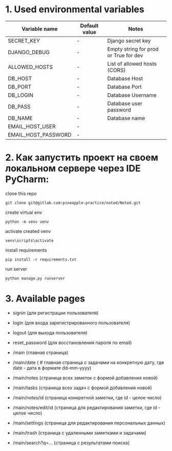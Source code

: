 # 1. Used environmental variables

| Variable name       | Default value | Notes                                 |
| ------------------- | ------------- | ------------------------------------- |
| SECRET_KEY          | -             | Django secret key                     |
| DJANGO_DEBUG        | -             | Empty string for prod or True for dev |
| ALLOWED_HOSTS       | -             | List of allowed hosts (CORS)          |
| DB_HOST             | -             | Database Host                         |
| DB_PORT             | -             | Database Port                         |
| DB_LOGIN            | -             | Database Username                     |
| DB_PASS             | -             | Database user password                |
| DB_NAME             | -             | Database name                         |
| EMAIL_HOST_USER     | -             |                                       |
| EMAIL_HOST_PASSWORD | -             |                                       |

# 2. Как запустить проект на своем локальном сервере через IDE PyCharm:
clone this repo
```
git clone git@gitlab.com:pineapple-practice/noted/Noted.git
```
create virtual env
```
python -m venv venv
```
activate created venv
```
venv\scripts\activate
```
install requirements
```
pip install -r requirements.txt
```
run server
```
python manage.py runserver
```

# 3. Available pages

- signin (для регистрации пользователя)

- login (для входа зарегистрированного пользователя)

- logout (для выхода пользователя)

- reset_password (для восстановления пароля по email)

- /main (главная страница)

- /main/date (      # главная страница с задачами на конкретную дату, где date - дата в формате dd-mm-yyyy)

- /main/notes (страница всех заметок с формой добавления новой)

- /main/tasks (страница всех задач с формой добавления новой)

- /main/notes/id (страница конкретной заметки, где id - целое число)

- /main/notes/edit/id (страница для редактирования заметки, где id - целое число)

- /main/settings (страница для редактирования персональных данных)

- /main/trash (страница с удаленными заметками и задачами)

- /main/search?q=... (страница с результатами поиска)
